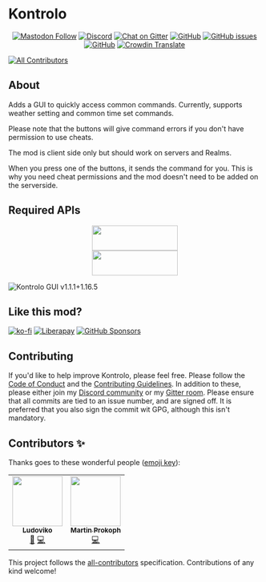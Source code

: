 # Kontrolo

<div align="center">
<a href="https://masto.nu/@Ludoviko" rel="me"><img alt="Mastodon Follow" src="https://img.shields.io/mastodon/follow/109337353066993672?color=cba6f7&domain=https%3A%2F%2Fmasto.nu&logoColor=cba6f7&style=for-the-badge&labelColor=313244&logo=mastodon"></a>
<a href="https://discord.gg/UZRyJrEPTU"><img alt="Discord" src="https://img.shields.io/discord/847533270630531132?color=b4befe&logo=discord&logoColor=b4befe&style=for-the-badge&labelColor=313244"></a>
<a href="https://gitter.im/Lucxjo/kontrolo-fabric"><img alt="Chat on Gitter" src="https://img.shields.io/gitter/room/Lucxjo/kontrolo-fabric?color=89dceb&logo=gitter&logoColor=89dceb&style=for-the-badge&labelColor=313244"></a>
<a href="https://github.com/Lucxjo/kontrolo-fabric"><img alt="GitHub" src="https://img.shields.io/github/license/Lucxjo/kontrolo-fabric?color=a6e3a1&style=for-the-badge&labelColor=313244"></a>
<a href="https://github.com/Lucxjo/kontrolo-fabric/issues"><img alt="GitHub issues" src="https://img.shields.io/github/issues-raw/Lucxjo/kontrolo-fabric?color=eba0ac&label=Issues&logo=gitbook&logoColor=eba0ac&style=for-the-badge&labelColor=313244"></a>
<a href="/.github/CODE_OF_CONDUCT.md"><img alt="GitHub" src="https://img.shields.io/static/v1?label=Contributor%20Covenant&message=2.1&color=94e2d5&style=for-the-badge&labelColor=313244"></a>
<a href="https://crowdin.com/project/kontrolo"><img alt="Crowdin Translate" src="https://img.shields.io/static/v1?label=Translate&message=on%20Crowdin&style=for-the-badge&color=f5c2e7&logoColor=f5c2e7&labelColor=313244&logo=crowdin"></a>
</div>

<!-- ALL-CONTRIBUTORS-BADGE:START - Do not remove or modify this section -->
[![All Contributors](https://img.shields.io/badge/all_contributors-2-orange.svg?style=for-the-badge&color=fab387&labelColor=313244)](#contributors-)
<!-- ALL-CONTRIBUTORS-BADGE:END -->

## About

Adds a GUI to quickly access common commands.
Currently, supports weather setting and common time set commands.

Please note that the buttons will give command errors if you don't have permission to use cheats.

The mod is client side only but should work on servers and Realms.

When you press one of the buttons, it sends the command for you. This is why you need cheat permissions and the mod
doesn't need to be added on the serverside.

## Required APIs

<p><a title="Fabric Language Kotlin" href="https://minecraft.curseforge.com/projects/fabric-language-kotlin" target="_blank" rel="noopener noreferrer"><img style="display: block; margin-left: auto; margin-right: auto;" src="https://i.imgur.com/c1DH9VL.png" alt="" width="171" height="50" /></a><a title="Fabric API" href="https://modrinth.com/mod/fabric-api" target="_blank" rel="noopener noreferrer"><img style="display: block; margin-left: auto; margin-right: auto;" src="https://imgur.com/Ol1Tcf8.png" alt="" width="171" height="50" /></a></p>

![Kontrolo GUI v1.1.1+1.16.5](https://i.imgur.com/xRS4b3x.png)

## Like this mod?

[![ko-fi](https://img.shields.io/static/v1?label=Support%20Me&message=on%20Ko-fi&style=for-the-badge&color=f38ba8&logoColor=f38ba8&labelColor=313244&logo=ko-fi)](https://ko-fi.com/K3K11QFO6)
[![Liberapay](https://img.shields.io/static/v1?label=Support%20Me&message=on%20Liberapay&style=for-the-badge&color=f9e2af&logoColor=f9e2af&labelColor=313244&logo=liberapay)](https://liberapay.com/Ludoviko/donate)
[![GitHub Sponsors](https://img.shields.io/static/v1?label=Support%20Me&message=on%20GitHub&style=for-the-badge&color=eba0ac&logoColor=eba0ac&labelColor=313244&logo=github-sponsors)](https://github.com/sponsors/Lucxjo)

## Contributing
If you'd like to help improve Kontrolo, please feel free. Please follow the [Code of Conduct](/.github/CODE_OF_CONDUCT.md) and the [Contributing Guidelines](/.github/CONTRIBUTING.md). In addition to these, please either join my [Discord community](//discord.gg/UZRyJrEPTU) or my [Gitter room](//gitter.im/Lucxjo/kontrolo-fabric). Please ensure that all commits are tied to an issue number, and are signed off. It is preferred that you also sign the commit wit GPG, although this isn't mandatory.

## Contributors ✨

Thanks goes to these wonderful people ([emoji key](https://allcontributors.org/docs/en/emoji-key)):

<!-- ALL-CONTRIBUTORS-LIST:START - Do not remove or modify this section -->
<!-- prettier-ignore-start -->
<!-- markdownlint-disable -->
<table>
  <tr>
    <td align="center"><a href="https://ludoviko.ch"><img src="https://avatars.githubusercontent.com/u/4950364?v=4?s=100" width="100px;" alt=""/><br /><sub><b>Ludoviko</b></sub></a><br /><a href="#ideas-Lucxjo" title="Ideas, Planning, & Feedback">🤔</a> <a href="https://github.com/Lucxjo/Kontrolo-Fabric/commits?author=Lucxjo" title="Code">💻</a></td>
    <td align="center"><a href="https://motschen.midnightdust.eu/"><img src="https://avatars.githubusercontent.com/u/49783724?v=4?s=100" width="100px;" alt=""/><br /><sub><b>Martin Prokoph</b></sub></a><br /><a href="https://github.com/Lucxjo/Kontrolo-Fabric/commits?author=Motschen" title="Code">💻</a></td>
  </tr>
</table>

<!-- markdownlint-restore -->
<!-- prettier-ignore-end -->

<!-- ALL-CONTRIBUTORS-LIST:END -->

This project follows the [all-contributors](https://github.com/all-contributors/all-contributors) specification.
Contributions of any kind welcome!
